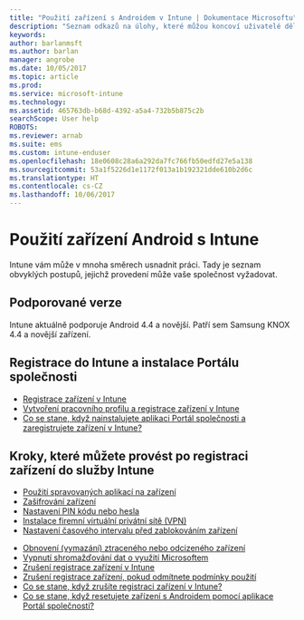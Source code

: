 ```yaml
---
title: "Použití zařízení s Androidem v Intune | Dokumentace Microsoftu"
description: "Seznam odkazů na úlohy, které můžou koncoví uživatelé dělat na svém mobilním zařízení s Androidem, pokud je zaregistrované v Intune"
keywords: 
author: barlanmsft
ms.author: barlan
manager: angrobe
ms.date: 10/05/2017
ms.topic: article
ms.prod: 
ms.service: microsoft-intune
ms.technology: 
ms.assetid: 465763db-b68d-4392-a5a4-732b5b875c2b
searchScope: User help
ROBOTS: 
ms.reviewer: arnab
ms.suite: ems
ms.custom: intune-enduser
ms.openlocfilehash: 18e0608c28a6a292da7fc766fb50edfd27e5a138
ms.sourcegitcommit: 53a1f5226d1e1172f013a1b192321dde610b2d6c
ms.translationtype: HT
ms.contentlocale: cs-CZ
ms.lasthandoff: 10/06/2017
---
```

# <a name="using-your-android-device-with-intune"></a>Použití zařízení Android s Intune

Intune vám může v mnoha směrech usnadnit práci. Tady je seznam obvyklých postupů, jejichž provedení může vaše společnost vyžadovat.

## <a name="supported-versions"></a>Podporované verze

Intune aktuálně podporuje Android 4.4 a novější. Patří sem Samsung KNOX 4.4 a novější zařízení.

## <a name="enrolling-into-intune-and-installing-the-company-portal"></a>Registrace do Intune a instalace Portálu společnosti

- [Registrace zařízení v Intune](enroll-your-device-in-Intune-android.md)
- [Vytvoření pracovního profilu a registrace zařízení v Intune](create-a-work-profile-and-enroll-your-device-in-intune-android.md)
- [Co se stane, když nainstalujete aplikaci Portál společnosti a zaregistrujete zařízení v Intune?](what-happens-if-you-install-the-company-portal-app-and-enroll-your-device-in-intune-android.md)

## <a name="things-you-can-do-when-your-device-is-enrolled-in-intune"></a>Kroky, které můžete provést po registraci zařízení do služby Intune

- [Použití spravovaných aplikací na zařízení](use-managed-apps-on-your-device-android.md)
- [Zašifrování zařízení](encrypt-your-device-android.md)
- [Nastavení PIN kódu nebo hesla](set-your-pin-or-password-android.md)
- [Instalace firemní virtuální privátní sítě (VPN)](install-your-companys-virtual-private-network-VPN-android.md)
- [Nastavení časového intervalu před zablokováním zařízení](set-the-amount-of-time-before-your-device-is-locked-android.md)
<!--- [Reset (erase) your lost or stolen device](reset-erase-your-lost-or-stolen-device-android.md)-->
- [Obnovení (vymazání) ztraceného nebo odcizeného zařízení](reset-erase-your-device-cpwebsite.md)
- [Vypnutí shromažďování dat o využití Microsoftem](turn-off-microsoft-usage-data-collection-android.md)
- [Zrušení registrace zařízení v Intune](unenroll-your-device-from-intune-android.md)
- [Zrušení registrace zařízení, pokud odmítnete podmínky použití](unenroll-your-device-from-intune-if-you-declined-terms-of-use-android.md)
- [Co se stane, když zrušíte registraci zařízení v Intune?](what-happens-if-you-unenroll-your-device-from-intune-android.md)
- [Co se stane, když resetujete zařízení s Androidem pomocí aplikace Portál společnosti?](what-happens-if-you-reset-your-device-using-the-company-portal-android.md)
<!--- - [What is the Rights Management sharing app?](what-is-the-rms-sharing-app-android.md) --->
